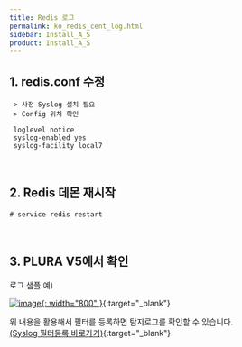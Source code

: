 ```yaml
---
title: Redis 로그
permalink: ko_redis_cent_log.html
sidebar: Install_A_S
product: Install_A_S
---
```



## 1. redis.conf 수정

     > 사전 Syslog 설치 필요
     > Config 위치 확인

     loglevel notice
     syslog-enabled yes
     syslog-facility local7

<br />

## 2. Redis 데몬 재시작

`# service redis restart`

<br />

## 3. PLURA V5에서 확인

로그 샘플 예)

[![image](/docs/images/Ins_G/redis_c/1.png){: width="800" }](/docs/images/Ins_G/redis_c/1.png){:target="_blank"}

위 내용을 활용해서 필터를 등록하면 탐지로그를 확인할 수 있습니다.   
[(Syslog 필터등록 바로가기)](https://qubitsec.github.io/ko_f_regi_syslog.html){:target="_blank"}